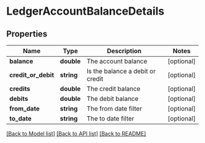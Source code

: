 # LedgerAccountBalanceDetails

## Properties
Name | Type | Description | Notes
------------ | ------------- | ------------- | -------------
**balance** | **double** | The account balance | [optional] 
**credit_or_debit** | **string** | Is the balance a debit or credit | [optional] 
**credits** | **double** | The credit balance | [optional] 
**debits** | **double** | The debit balance | [optional] 
**from_date** | **string** | The from date filter | [optional] 
**to_date** | **string** | The to date filter | [optional] 

[[Back to Model list]](../README.md#documentation-for-models) [[Back to API list]](../README.md#documentation-for-api-endpoints) [[Back to README]](../README.md)


